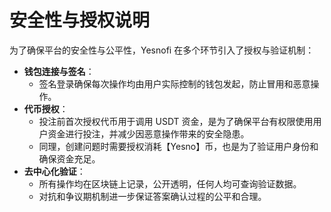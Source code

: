 # 安全性与授权说明

为了确保平台的安全性与公平性，Yesnofi 在多个环节引入了授权与验证机制：

* **钱包连接与签名**：
  * 签名登录确保每次操作均由用户实际控制的钱包发起，防止冒用和恶意操作。
* **代币授权**：
  * 投注前首次授权代币用于调用 USDT 资金，是为了确保平台有权限使用用户资金进行投注，并减少因恶意操作带来的安全隐患。
  * 同理，创建问题时需要授权消耗【Yesno】币，也是为了验证用户身份和确保资金充足。
* **去中心化验证**：
  * 所有操作均在区块链上记录，公开透明，任何人均可查询验证数据。
  * 对抗和争议期机制进一步保证答案确认过程的公平和合理。
